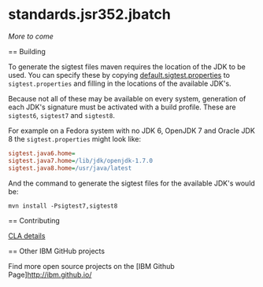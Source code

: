 standards.jsr352.jbatch
=======================

*More to come*

== Building

To generate the sigtest files maven requires the location of the JDK to
be used. You can specify these by copying [default.sigtest.properties](default.sigtest.properties)
to `sigtest.properties` and filling in the locations of the available
JDK's.

Because not all of these may be available on every system, generation
of each JDK's signature must be activated with a build profile. These
are `sigtest6`, `sigtest7` and `sigtest8`.

For example on a Fedora system with no JDK 6, OpenJDK 7 and Oracle
JDK 8 the `sigtest.properties` might look like:

```ini
sigtest.java6.home=
sigtest.java7.home=/lib/jdk/openjdk-1.7.0
sigtest.java8.home=/usr/java/latest
```

And the command to generate the sigtest files for the available JDK's
would be:

```shell
mvn install -Psigtest7,sigtest8
```

== Contributing

[CLA details](CONTRIBUTING.md)

== Other IBM GitHub projects

Find more open source projects on the [IBM Github Page]<http://ibm.github.io/>
